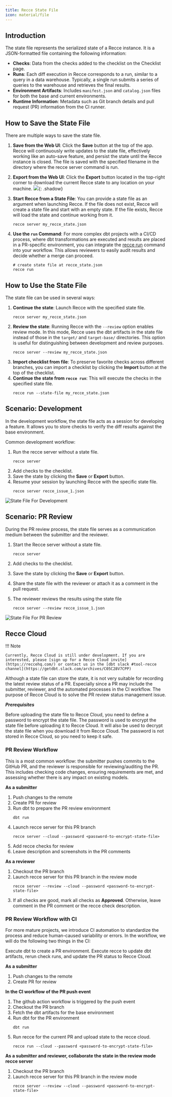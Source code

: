 ```yaml
---
title: Recce State File
icon: material/file
---
```


## Introduction

The state file represents the serialized state of a Recce instance. It is a JSON-formatted file containing the following information:

- **Checks**: Data from the checks added to the checklist on the Checklist page.
- **Runs**: Each diff execution in Recce corresponds to a run, similar to a query in a data warehouse. Typically, a single run submits a series of queries to the warehouse and retrieves the final results.
- **Environment Artifacts**: Includes `manifest.json` and `catalog.json` files for both the base and current environments.
- **Runtime Information**: Metadata such as Git branch details and pull request (PR) information from the CI runner.

## How to Save the State File

There are multiple ways to save the state file.

1. **Save from the Web UI**: Click the **Save** button at the top of the app. Recce will continuously write updates to the state file, effectively working like an auto-save feature, and persist the state until the Recce instance is closed. The file is saved with the specified filename in the directory where the recce server command is run.

1. **Export from the Web UI**: Click the **Export** button located in the top-right corner to download the current Recce state to any location on your machine.
   ![](../assets/images/features/state-file-save.png){: .shadow}

1. **Start Recce from a State File**: You can provide a state file as an argument when launching Recce. If the file does not exist, Recce will create a state file and start with an empty state. If the file exists, Recce will load the state and continue working from it.
   ```
   recce server my_recce_state.json
   ```

1. **Use the `run` Command**: For more complex dbt projects with a CI/CD process, where dbt transformations are executed and results are placed in a PR-specific environment, you can integrate the [recce run](./recce-run.md) command into your workflow. This allows reviewers to easily audit results and decide whether a merge can proceed.
   ```
   # create state file at recce_state.json
   recce run
   ```


## How to Use the State File

The state file can be used in several ways:

1. **Continue the state**: Launch Recce with the specified state file.
   ```
   recce server my_recce_state.json
   ```
1. **Review the state**: Running Recce with the `--review` option enables review mode. In this mode, Recce uses the dbt artifacts in the state file instead of those in the `target/` and `target-base/` directories. This option is useful for distinguishing between development and review purposes.
   ```
   recce server --review my_recce_state.json
   ```
1. **Import checklist from file**: To preserve favorite checks across different branches, you can import a checklist by clicking the **Import** button at the top of the checklist.
1. **Continue the state from `recce run`**: This will execute the checks in the specified state file.
   ```
   recce run --state-file my_recce_state.json
   ```

## Scenario: Development

In the development workflow, the state file acts as a session for developing a feature. It allows you to store checks to verify the diff results against the base environment.

Common development workflow:

1. Run the recce server without a state file.
    ```
    recce server
    ```
1. Add checks to the checklist.
1. Save the state by clicking the **Save** or **Export** button.
1. Resume your session by launching Recce with the specific state file.
    ```
    recce server recce_issue_1.json
    ```

![State File For Development](../assets/images/features/state-file-dev.png)

## Scenario: PR Review

During the PR review process, the state file serves as a communication medium between the submitter and the reviewer.

1. Start the Recce server without a state file.
    ```
    recce server
    ```
1. Add checks to the checklist.
1. Save the state by clicking the **Save** or **Export** button.
1. Share the state file with the reviewer or attach it as a comment in the pull request.
1. The reviewer reviews the results using the state file

    ```
    recce server --review recce_issue_1.json
    ```

![State File For PR Review](../assets/images/features/state-file-pr.png)

## Recce Cloud

!!! Note

    Currently, Recce Cloud is still under development. If you are interested, please [sign up for a Recce Cloud invite](https://reccehq.com/) or contact us in the [dbt slack #tool-recce channel](https://getdbt.slack.com/archives/C05C28V7CPP)

Although a state file can store the state, it is not very suitable for recording the latest review status of a PR. Especially since a PR may include the submitter, reviewer, and the automated processes in the CI workflow. The purpose of Recce Cloud is to solve the PR review status management issue.

***Prerequisites***

Before uploading the state file to Recce Cloud, you need to define a password to encrypt the state file. The password is used to encrypt the state file before uploading it to Recce Cloud. It will also be used to decrypt the state file when you download it from Recce Cloud. The password is not stored in Recce Cloud, so you need to keep it safe.

### PR Review Workflow

This is a most common workflow: the submitter pushes commits to the GitHub PR, and the reviewer is responsible for reviewing/auditing the PR. This includes checking code changes, ensuring requirements are met, and assessing whether there is any impact on existing models.

**As a submitter**

1. Push changes to the remote
1. Create PR for review
1. Run dbt to prepare the PR review environment
   ```
   dbt run
   ```
1. Launch recce server for this PR branch
    ```
    recce server --cloud --password <password-to-encrypt-state-file>
    ```
1. Add recce checks for review
1. Leave description and screenshots in the PR comments

**As a reviewer**

1. Checkout the PR branch
1. Launch recce server for this PR branch in the review mode
   ```
   recce server --review --cloud --password <password-to-encrypt-state-file>
   ```
1. If all checks are good, mark all checks as **Approved**. Otherwise, leave comment in the PR comment or the recce check description.

### PR Review Workflow with CI

For more mature projects, we introduce CI automation to standardize the process and reduce human-caused variability or errors.
In the workflow, we will do the following two things in the CI:

Execute dbt to create a PR environment.
Execute recce to update dbt artifacts, rerun check runs, and update the PR status to Recce Cloud.

**As a submitter**

1. Push changes to the remote
1. Create PR for review

**In the CI workflow of the PR push event**

1. The github action workflow is triggered by the push event
1. Checkout the PR branch
1. Fetch the dbt artifacts for the base environment
1. Run dbt for the PR environment
   ```
   dbt run
   ```
1. Run recce for the current PR and upload state to the recce cloud.
    ```
    recce run --cloud --password <password-to-encrypt-state-file>
    ```

**As a submitter and reviewer, collaborate the state in the review mode recce server**

1. Checkout the PR branch
1. Launch recce server for this PR branch in the review mode
   ```
   recce server --review --cloud --password <password-to-encrypt-state-file>
   ```
